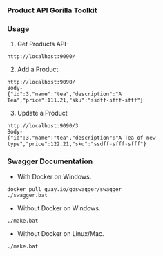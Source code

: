 ### Product API Gorilla Toolkit

### Usage

1. Get Products API-
```
http://localhost:9090/
```
2. Add a Product
```
http://localhost:9090/
Body-
{"id":3,"name":"tea","description":"A Tea","price":111.21,"sku":"ssdff-sfff-sfff"}
```
3. Update a Product
```
http://localhost:9090/3
Body-
{"id":3,"name":"tea","description":"A Tea of new type","price":122.21,"sku":"ssdff-sfff-sfff"}
```

### Swagger Documentation
- With Docker on Windows.
```
docker pull quay.io/goswagger/swagger
./swagger.bat
```
- Without Docker on Windows.
```
./make.bat
```
- Without Docker on Linux/Mac.
```
./make.bat
```